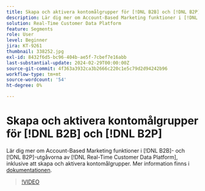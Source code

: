```yaml
---
title: Skapa och aktivera kontomålgrupper för [!DNL B2B] och [!DNL B2P]
description: Lär dig mer om Account-Based Marketing funktioner i [!DNL B2B] och [!DNL B2P] utgåvorna av [!DNL Real-Time Customer Data Platform], inklusive att skapa och aktivera kontomålgrupper.
solution: Real-Time Customer Data Platform
feature: Segments
role: User
level: Beginner
jira: KT-9261
thumbnail: 338252.jpg
exl-id: 8432f6d5-bc96-404b-ae5f-7cbef7e16abb
last-substantial-update: 2024-02-29T00:00:00Z
source-git-commit: 4f363a3932ca3b2666c220c1e5c79d2d94242b96
workflow-type: tm+mt
source-wordcount: '54'
ht-degree: 0%

---
```


# Skapa och aktivera kontomålgrupper för [!DNL B2B] och [!DNL B2P]

Lär dig mer om Account-Based Marketing funktioner i [!DNL B2B]- och [!DNL B2P]-utgåvorna av [!DNL Real-Time Customer Data Platform], inklusive att skapa och aktivera kontomålgrupper. Mer information finns i [dokumentationen](https://experienceleague.adobe.com/docs/experience-platform/segmentation/ui/account-audiences.html).

>[!VIDEO](https://video.tv.adobe.com/v/338252?learn=on)

